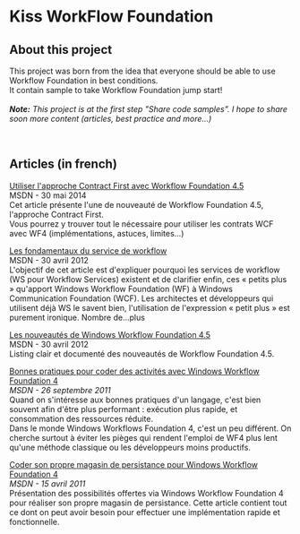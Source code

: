 <h1>Kiss WorkFlow Foundation</h1>
<h2>About this project</h2>
<p>This project was born from the idea that everyone should be able to use Workflow Foundation in best conditions.<br /> It contain sample to take Workflow Foundation jump start!<br /> <br /> <em><strong>Note:</strong> This project is at the first step "Share code samples". I hope to share soon more content (articles, best practice and more...)</em><br /> </p>
<p>&nbsp;</p>
<h2>Articles (in french)</h2>
<p><a href="http://msdn.microsoft.com/fr-fr/library/dn751566.aspx" target="_blank">Utiliser l'approche Contract First avec Workflow Foundation 4.5</a><br /> MSDN - 30 mai 2014<br /> Cet article pr&eacute;sente l'une de nouveaut&eacute; de Workflow Foundation 4.5, l'approche Contract First.<br /> Vous pourrez y trouver tout le n&eacute;cessaire pour utiliser les contrats WCF avec WF4 (impl&eacute;mentations, astuces, limites&hellip;)</p>
<p><a href="http://msdn.microsoft.com/fr-fr/vstudio/hh968996">Les fondamentaux du service de workflow</a><br /> MSDN - 30 avril 2012<br /> L'objectif de cet article est d'expliquer pourquoi les services de workflow (WS pour Workflow Services) existent et de clarifier enfin, ces &laquo; petits plus &raquo; qu'apport Windows Workflow Foundation (WF) &agrave; Windows Communication Foundation (WCF). Les architectes et d&eacute;veloppeurs qui utilisent d&eacute;j&agrave; WS le savent bien, l'utilisation de l'expression &laquo; petit plus &raquo; est purement ironique. Nombre de...plus</p>
<p><a href="http://msdn.microsoft.com/fr-fr/vstudio/hh968987" target="_blank">Les nouveaut&eacute;s de Windows Workflow Foundation 4.5</a><br /> MSDN - 30 avril 2012<br /> Listing clair et document&eacute; des nouveaut&eacute;s de Workflow Foundation 4.5.</p>
<p><a href="http://msdn.microsoft.com/fr-fr/vstudio/hh463342" target="_blank">Bonnes pratiques pour coder des activit&eacute;s avec Windows Workflow Foundation 4</a><br /> <em>MSDN - 26 septembre 2011</em><br /> Quand on s'int&eacute;resse aux bonnes pratiques d'un langage, c'est bien souvent afin d'&ecirc;tre plus performant : ex&eacute;cution plus rapide, et consommation des ressources r&eacute;duite.<br /> Dans le monde Windows Workflows Foundation 4, c'est un peu diff&eacute;rent. On cherche surtout &agrave; &eacute;viter les pi&egrave;ges qui rendent l'emploi de WF4 plus lent qu'une m&eacute;thode classique ou les d&eacute;veloppeurs moins productifs.</p>
<p><a href="http://msdn.microsoft.com/fr-fr/vstudio/gg998772">Coder son propre magasin de persistance pour Windows Workflow Foundation 4</a><br /> <em>MSDN - 15 avril 2011</em><br /> Pr&eacute;sentation des possibilit&eacute;s offertes via Windows Workflow Foundation 4 pour r&eacute;aliser son propre magasin de persistance. Cette article contient tout ce dont on peut avoir besoin pour effectuer une impl&eacute;mentation rapide et fonctionnelle.</p>
<p>&nbsp;</p>
